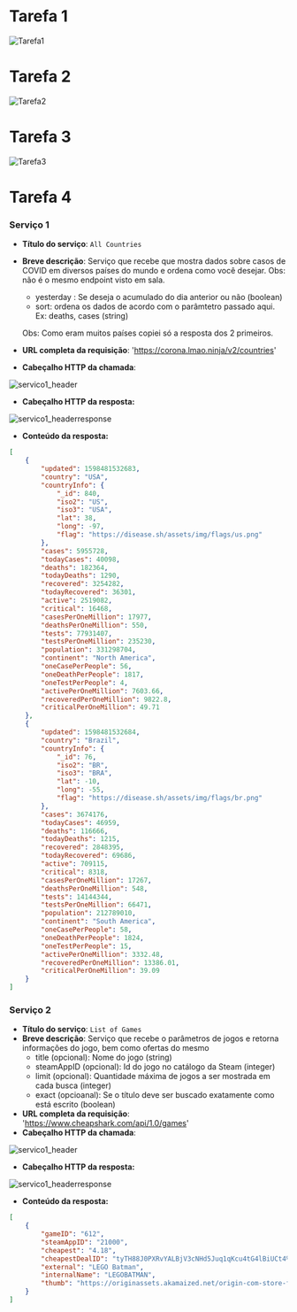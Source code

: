 # Tarefa 1

![Tarefa1](https://github.com/felipevboas/inf331/blob/master/lab04/images/Tarefa1.png?raw=true)

# Tarefa 2

![Tarefa2](https://github.com/felipevboas/inf331/blob/master/lab04/images/Tarefa2.PNG?raw=true)

# Tarefa 3

![Tarefa3](https://github.com/felipevboas/inf331/blob/master/lab04/images/Tarefa3.PNG?raw=true)

# Tarefa 4
### Serviço 1
* **Título do serviço**: `All Countries`
* **Breve descrição**:
  Serviço que recebe que mostra dados sobre casos de COVID em diversos países do mundo e ordena como você desejar. Obs: não é o mesmo endpoint visto em sala.
  - yesterday : Se deseja o acumulado do dia anterior ou não (boolean)
  - sort: ordena os dados de acordo com o parâmtetro passado aqui. Ex: deaths, cases (string)
  
  Obs: Como eram muitos países copiei só a resposta dos 2 primeiros.
  
* **URL completa da requisição**: 'https://corona.lmao.ninja/v2/countries'
* **Cabeçalho HTTP da chamada**:

![servico1_header](https://github.com/felipevboas/inf331/blob/master/lab04/images/servico1_header.PNG?raw=true)
* **Cabeçalho HTTP da resposta:**

![servico1_headerresponse](https://github.com/felipevboas/inf331/blob/master/lab04/images/servico1_headerresponse.PNG?raw=true)
* **Conteúdo da resposta:**
~~~json
[
    {
        "updated": 1598481532683,
        "country": "USA",
        "countryInfo": {
            "_id": 840,
            "iso2": "US",
            "iso3": "USA",
            "lat": 38,
            "long": -97,
            "flag": "https://disease.sh/assets/img/flags/us.png"
        },
        "cases": 5955728,
        "todayCases": 40098,
        "deaths": 182364,
        "todayDeaths": 1290,
        "recovered": 3254282,
        "todayRecovered": 36301,
        "active": 2519082,
        "critical": 16468,
        "casesPerOneMillion": 17977,
        "deathsPerOneMillion": 550,
        "tests": 77931407,
        "testsPerOneMillion": 235230,
        "population": 331298704,
        "continent": "North America",
        "oneCasePerPeople": 56,
        "oneDeathPerPeople": 1817,
        "oneTestPerPeople": 4,
        "activePerOneMillion": 7603.66,
        "recoveredPerOneMillion": 9822.8,
        "criticalPerOneMillion": 49.71
    },
    {
        "updated": 1598481532684,
        "country": "Brazil",
        "countryInfo": {
            "_id": 76,
            "iso2": "BR",
            "iso3": "BRA",
            "lat": -10,
            "long": -55,
            "flag": "https://disease.sh/assets/img/flags/br.png"
        },
        "cases": 3674176,
        "todayCases": 46959,
        "deaths": 116666,
        "todayDeaths": 1215,
        "recovered": 2848395,
        "todayRecovered": 69686,
        "active": 709115,
        "critical": 8318,
        "casesPerOneMillion": 17267,
        "deathsPerOneMillion": 548,
        "tests": 14144344,
        "testsPerOneMillion": 66471,
        "population": 212789010,
        "continent": "South America",
        "oneCasePerPeople": 58,
        "oneDeathPerPeople": 1824,
        "oneTestPerPeople": 15,
        "activePerOneMillion": 3332.48,
        "recoveredPerOneMillion": 13386.01,
        "criticalPerOneMillion": 39.09
    }
]

~~~

### Serviço 2
* **Título do serviço**: `List of Games`
* **Breve descrição**:
  Serviço que recebe o parâmetros de jogos e retorna informações do jogo, bem como ofertas do mesmo
  - title (opcional): Nome do jogo (string)
  - steamAppID (opcional): Id do jogo no catálogo da Steam (integer)
  - limit (opcional): Quantidade máxima de jogos a ser mostrada em cada busca (integer)
  - exact (opcioanal): Se o título deve ser buscado exatamente como está escrito (boolean)
* **URL completa da requisição**: 'https://www.cheapshark.com/api/1.0/games'
* **Cabeçalho HTTP da chamada**:

![servico1_header](https://github.com/felipevboas/inf331/blob/master/lab04/images/servico1_header.PNG?raw=true)
* **Cabeçalho HTTP da resposta:**

![servico1_headerresponse](https://github.com/felipevboas/inf331/blob/master/lab04/images/servico1_headerresponse.PNG?raw=true)
* **Conteúdo da resposta:**
~~~json
[
    {
        "gameID": "612",
        "steamAppID": "21000",
        "cheapest": "4.18",
        "cheapestDealID": "tyTH88J0PXRvYALBjV3cNHd5Juq1qKcu4tG4lBiUCt4%3D",
        "external": "LEGO Batman",
        "internalName": "LEGOBATMAN",
        "thumb": "https://originassets.akamaized.net/origin-com-store-final-assets-prod/195763/142.0x200.0/1040463_MB_142x200_en_US_^_2017-09-08-15-21-36_d7034d41216b6dc201fb20e0cee37c1e66190a11.jpg"
    }
]
~~~